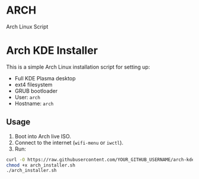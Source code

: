 # ARCH
Arch Linux Script
# Arch KDE Installer

This is a simple Arch Linux installation script for setting up:

- Full KDE Plasma desktop
- ext4 filesystem
- GRUB bootloader
- User: `arch`
- Hostname: `arch`

## Usage

1. Boot into Arch live ISO.
2. Connect to the internet (`wifi-menu` or `iwctl`).
3. Run:

```bash
curl -O https://raw.githubusercontent.com/YOUR_GITHUB_USERNAME/arch-kde-install/main/arch_installer.sh
chmod +x arch_installer.sh
./arch_installer.sh
